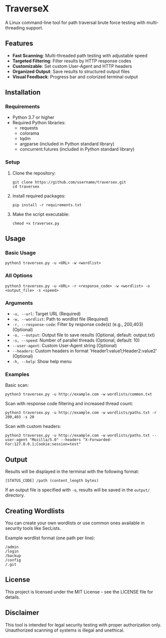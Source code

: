 # TraverseX

A Linux command-line tool for path traversal brute force testing with multi-threading support.

## Features

- **Fast Scanning**: Multi-threaded path testing with adjustable speed
- **Targeted Filtering**: Filter results by HTTP response codes
- **Customizable**: Set custom User-Agent and HTTP headers
- **Organized Output**: Save results to structured output files
- **Visual Feedback**: Progress bar and colorized terminal output

## Installation

### Requirements

- Python 3.7 or higher
- Required Python libraries:
  - requests
  - colorama
  - tqdm
  - argparse (included in Python standard library)
  - concurrent.futures (included in Python standard library)

### Setup

1. Clone the repository:
   ```
   git clone https://github.com/username/traversex.git
   cd traversex
   ```

2. Install required packages:
   ```
   pip install -r requirements.txt
   ```

3. Make the script executable:
   ```
   chmod +x traversex.py
   ```

## Usage

### Basic Usage

```
python3 traversex.py -u <URL> -w <wordlist>
```

### All Options

```
python3 traversex.py -u <URL> -r <response_code> -w <wordlist> -o <output_file> -s <speed>
```

### Arguments

- `-u, --url`: Target URL (Required)
- `-w, --wordlist`: Path to wordlist file (Required)
- `-r, --response-code`: Filter by response code(s) (e.g., 200,403) (Optional)
- `-o, --output`: Output file to save results (Optional, default: output.txt)
- `-s, --speed`: Number of parallel threads (Optional, default: 10)
- `--user-agent`: Custom User-Agent string (Optional)
- `--headers`: Custom headers in format 'Header1:value1;Header2:value2' (Optional)
- `-h, --help`: Show help menu

### Examples

Basic scan:
```
python3 traversex.py -u http://example.com -w wordlists/common.txt
```

Scan with response code filtering and increased thread count:
```
python3 traversex.py -u http://example.com -w wordlists/paths.txt -r 200,403 -s 20
```

Scan with custom headers:
```
python3 traversex.py -u http://example.com -w wordlists/paths.txt --user-agent "Mozilla/5.0" --headers "X-Forwarded-For:127.0.0.1;Cookie:session=test"
```

## Output

Results will be displayed in the terminal with the following format:
```
[STATUS_CODE] /path (content_length bytes)
```

If an output file is specified with `-o`, results will be saved in the `output/` directory.

## Creating Wordlists

You can create your own wordlists or use common ones available in security tools like SecLists.

Example wordlist format (one path per line):
```
/admin
/login
/backup
/config
/.git
```

## License

This project is licensed under the MIT License - see the LICENSE file for details.

## Disclaimer

This tool is intended for legal security testing with proper authorization only. Unauthorized scanning of systems is illegal and unethical.
